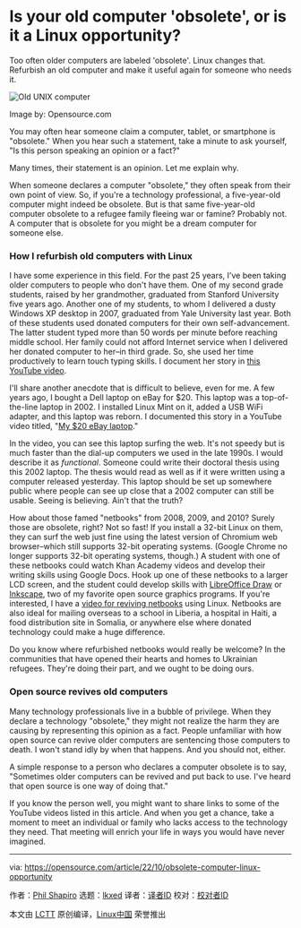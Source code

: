 [#]: subject: "Is your old computer 'obsolete', or is it a Linux opportunity?"
[#]: via: "https://opensource.com/article/22/10/obsolete-computer-linux-opportunity"
[#]: author: "Phil Shapiro https://opensource.com/users/pshapiro"
[#]: collector: "lkxed"
[#]: translator: " "
[#]: reviewer: " "
[#]: publisher: " "
[#]: url: " "

Is your old computer 'obsolete', or is it a Linux opportunity?
======
Too often older computers are labeled 'obsolete'. Linux changes that. Refurbish an old computer and make it useful again for someone who needs it.

![Old UNIX computer][1]

Image by: Opensource.com

You may often hear someone claim a computer, tablet, or smartphone is "obsolete." When you hear such a statement, take a minute to ask yourself, "Is this person speaking an opinion or a fact?"

Many times, their statement is an opinion. Let me explain why.

When someone declares a computer "obsolete," they often speak from their own point of view. So, if you're a technology professional, a five-year-old computer might indeed be obsolete. But is that same five-year-old computer obsolete to a refugee family fleeing war or famine? Probably not. A computer that is obsolete for you might be a dream computer for someone else.

### How I refurbish old computers with Linux

I have some experience in this field. For the past 25 years, I've been taking older computers to people who don't have them. One of my second grade students, raised by her grandmother, graduated from Stanford University five years ago. Another one of my students, to whom I delivered a dusty Windows XP desktop in 2007, graduated from Yale University last year. Both of these students used donated computers for their own self-advancement. The latter student typed more than 50 words per minute before reaching middle school. Her family could not afford Internet service when I delivered her donated computer to her–in third grade. So, she used her time productively to learn touch typing skills. I document her story in [this YouTube video][2].

I'll share another anecdote that is difficult to believe, even for me. A few years ago, I bought a Dell laptop on eBay for $20. This laptop was a top-of-the-line laptop in 2002. I installed Linux Mint on it, added a USB WiFi adapter, and this laptop was reborn. I documented this story in a YouTube video titled, "[My $20 eBay laptop][3]."

In the video, you can see this laptop surfing the web. It's not speedy but is much faster than the dial-up computers we used in the late 1990s. I would describe it as *functional*. Someone could write their doctoral thesis using this 2002 laptop. The thesis would read as well as if it were written using a computer released yesterday. This laptop should be set up somewhere public where people can see up close that a 2002 computer can still be usable. Seeing is believing. Ain't that the truth?

How about those famed "netbooks" from 2008, 2009, and 2010? Surely those are obsolete, right? Not so fast! If you install a 32-bit Linux on them, they can surf the web just fine using the latest version of Chromium web browser–which still supports 32-bit operating systems. (Google Chrome no longer supports 32-bit operating systems, though.) A student with one of these netbooks could watch Khan Academy videos and develop their writing skills using Google Docs. Hook up one of these netbooks to a larger LCD screen, and the student could develop skills with [LibreOffice Draw][4] or [Inkscape][5], two of my favorite open source graphics programs. If you're interested, I have a [video for reviving netbooks][6] using Linux. Netbooks are also ideal for mailing overseas to a school in Liberia, a hospital in Haiti, a food distribution site in Somalia, or anywhere else where donated technology could make a huge difference.

Do you know where refurbished netbooks would really be welcome? In the communities that have opened their hearts and homes to Ukrainian refugees. They're doing their part, and we ought to be doing ours.

### Open source revives old computers

Many technology professionals live in a bubble of privilege. When they declare a technology "obsolete," they might not realize the harm they are causing by representing this opinion as a fact. People unfamiliar with how open source can revive older computers are sentencing those computers to death. I won't stand idly by when that happens. And you should not, either.

A simple response to a person who declares a computer obsolete is to say, "Sometimes older computers can be revived and put back to use. I've heard that open source is one way of doing that."

If you know the person well, you might want to share links to some of the YouTube videos listed in this article. And when you get a chance, take a moment to meet an individual or family who lacks access to the technology they need. That meeting will enrich your life in ways you would have never imagined.

--------------------------------------------------------------------------------

via: https://opensource.com/article/22/10/obsolete-computer-linux-opportunity

作者：[Phil Shapiro][a]
选题：[lkxed][b]
译者：[译者ID](https://github.com/译者ID)
校对：[校对者ID](https://github.com/校对者ID)

本文由 [LCTT](https://github.com/LCTT/TranslateProject) 原创编译，[Linux中国](https://linux.cn/) 荣誉推出

[a]: https://opensource.com/users/pshapiro
[b]: https://github.com/lkxed
[1]: https://opensource.com/sites/default/files/lead-images/retro_old_unix_computer.png
[2]: https://www.youtube.com/watch?v=Ao_vOijz14U
[3]: https://www.youtube.com/watch?v=UZiN6nm-PUU
[4]: https://opensource.com/tags/libreoffice
[5]: https://opensource.com/downloads/inkscape-cheat-sheet
[6]: https://www.youtube.com/watch?v=GBYEclpvyGQ
